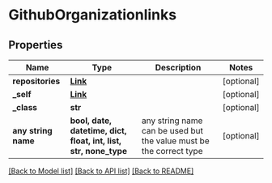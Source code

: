 # GithubOrganizationlinks


## Properties
Name | Type | Description | Notes
------------ | ------------- | ------------- | -------------
**repositories** | [**Link**](Link.md) |  | [optional] 
**_self** | [**Link**](Link.md) |  | [optional] 
**_class** | **str** |  | [optional] 
**any string name** | **bool, date, datetime, dict, float, int, list, str, none_type** | any string name can be used but the value must be the correct type | [optional]

[[Back to Model list]](../README.md#documentation-for-models) [[Back to API list]](../README.md#documentation-for-api-endpoints) [[Back to README]](../README.md)


